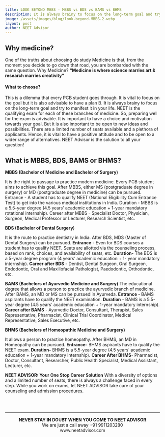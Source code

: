 ```yaml
---
title: LOOK BEYOND MBBS - MBBS vs BDS vs BAMS vs BHMS
description: It is always brainy to focus on the long-term goal and try to manifest it in your life. NEET is the qualifying exam conducted for each of these branches of medicine. So, preparing well for the exam is advisable.
image: /assets/images/blog/look-beyond-MBBS-2.webp
layout: post
author: NEET Advisor
---
```


## Why medicine?

One of the truths about choosing do study Medicine is that, from the moment you decide to go down that road, you are bombarded with the same question. Why Medicine? 
**“Medicine is where science marries art & research marries creativity”**

#### What to choose?

This is a dilemma that every PCB student goes through. It is vital to focus on the goal but it is also advisable to have a plan B. 
It is always brainy to focus on the long-term goal and try to manifest it in your life. NEET is the qualifying exam for each of these branches of medicine. So, preparing well for the exam is advisable. 
It is important to have a choice and motivation towards your goal. But it is also important to be open to new ideas and possibilities. 
There are a limited number of seats available and a plethora of applicants. Hence, it is vital to have a positive attitude and to be open to a wider range of alternatives.
NEET Advisor is the solution to all your question!

## What is MBBS, BDS, BAMS or BHMS?

**MBBS (Bachelor of Medicine and Bachelor of Surgery)**

It is the right to passage to practice modern medicine. Every PCB student aims to achieve this goal. After MBBS, either MS (postgraduate degree in surgery) or MD (postgraduate degree in medicine) can be pursued.
Entrance - A student has to qualify NEET (National Eligibility Cum Entrance Test) to get into the various medical institutions in India.
Duration - MBBS is a 5.5-year degree (4.5 years’ academic education + 1-year mandatory rotational internship).
Career after MBBS - Specialist Doctor, Physician, Surgeon, Medical Professor or Lecturer, Research Scientist, etc.

**BDS (Bachelor of Dental Surgery)**

It is the route to practice dentistry in India. After BDS, MDS (Master of Dental Surgery) can be pursued.
**Entrance** - Even for BDS courses a student has to qualify NEET. Seats are allotted via the counseling process, based on rank, choices, and availability of seats, etc.
**Duration**- The BDS is a 5-year degree program (4 years’ academic education + 1- year mandatory internship).
**Career after BDS** - Dentist, Dental Surgeon, Oral Surgeon, Endodontic, Oral and Maxillofacial Pathologist, Paedodontic, Orthodontic, etc.

**BAMS (Bachelors of Ayurvedic Medicine and Surgery)**
The educational degree that allows a person to practice the ayurvedic branch of medicine. After BAMS, an MD or MS can be pursued in Ayurveda.
**Entrance** - BAMS aspirants have to qualify the NEET examination.
**Duration** - BAMS is a 5.5-year degree (4.5 years’ academic education + 1-year mandatory internship).
**Career after BAMS** - Ayurvedic Doctor, Consultant, Therapist, Sales Representative, Pharmacist, Clinical Trial Coordinator, Medical Representative, Sales Executive, etc.

**BHMS (Bachelors of Homeopathic Medicine and Surgery)**
       
It allows a person to practice homeopathy. After BHMS, an MD in Homeopathy can be pursued.
**Entrance-** BHMS aspirants have to qualify the NEET exam.
**Duration-** BHMS is a 5.5-year degree (4.5 years’ academic education + 1-year mandatory internship).
**Career After BHMS-** Pharmacist, Doctor, Consultant, Researcher, Public Health Specialist, Medical Assistant, Lecturer, etc.

**NEET ADVISOR: Your One Stop Career Solution**
With a diversity of options and a limited number of seats, there is always a challenge faced in every step. While you work on exams, let NEET ADVISOR take care of your counseling and admission procedures. 

<center>
<br><br>
<hr>
<b>NEVER STAY IN DOUBT WHEN YOU COME TO NEET ADVISOR</b><br>
We are just a call away +91 9911203280<br>
www.neetadvisor.com
</center>

